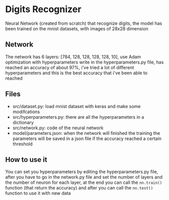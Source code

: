 # Digits Recognizer
Neural Network (created from scratch) that recognize digits, the model has been trained on the mnist datasets, with images of 28x28 dimension

## Network
The network has 6 layers: [784, 128, 128, 128, 128, 10], use Adam optimization with hyperparameters write in the hyperparameters.py file,
has reached an accuracy of about 97%, i've tried a lot of different hyperparameters and this is the best accuracy that i've been able
to reached

## Files
- src/dataset.py: load mnist dataset with keras and make some modifcations
- src/hyperparameters.py: there are all the hyperparameters in a dictionary
- src/network.py: code of the neural network
- model/parameters.json: when the network will finished the training the parameters will be saved in a json file if the accuracy reached a certain threshold

## How to use it
You can set you hyperparameters by editing the hyperparameters.py file, after you have to go in the network.py file and 
set the number of layers and the number of neuron for each layer, at the end you can call the ```nn.train()``` function (that return the accuracy)
and after you can call the ```nn.test()``` function to use it with new data
